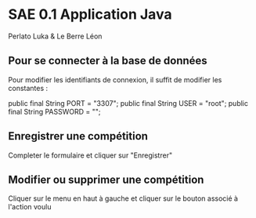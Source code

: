 # SAE 0.1 Application Java

Perlato Luka & Le Berre Léon

## Pour se connecter à la base de données

Pour modifier les identifiants de connexion, il suffit de modifier les constantes :

public final String PORT = "3307";
public final String USER = "root";
public final String PASSWORD = "";

## Enregistrer une compétition


Completer le formulaire et cliquer sur "Enregistrer"

## Modifier ou supprimer une compétition

Cliquer sur le menu en haut à gauche et cliquer sur le bouton associé à l'action voulu



